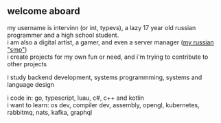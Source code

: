 ## welcome aboard
my username is intervinn (or int, typevs), a lazy 17 year old russian programmer and a high school student. <br/>
i am also a digital artist, a gamer, and even a server manager ([my russian "smp"](https://waltercraft.vercel.app)) <br/>
i create projects for my own fun or need, and i'm trying to contribute to other projects

i study backend development, systems programmming, systems and language design

i code in: go, typescript, luau, c#, c++ and kotlin <br/>
i want to learn: os dev, compiler dev, assembly, opengl, kubernetes, rabbitmq, nats, kafka, graphql
